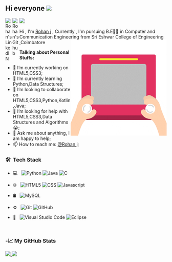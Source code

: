 ## Hi everyone <img src="https://media.giphy.com/media/hvRJCLFzcasrR4ia7z/giphy.gif" width="25px">
<a href="https://www.linkedin.com/in/rohan-j-ba489b19b/">
  <img align="left" alt="Rohan's LinkedIN" width="22px" src="https://cdn.jsdelivr.net/npm/simple-icons@v3/icons/linkedin.svg" />
</a>
<a href="https://github.com/rohan-cce">
  <img align="left" alt="Rohan's Github" width="22px" src="https://cdn.jsdelivr.net/npm/simple-icons@3.13.0/icons/github.svg" />
</a>

![](https://visitor-badge.glitch.me/badge?page_id=rohan-cce.rohan-cce)
<br />

Hi , I'm [Rohan j](https://www.linkedin.com/in/rohan-j-ba489b19b/) , Currently , I'm pursuing B.E👩‍💻 in Computer and Communication Engineering from Sri Eshwar College of Engineering ,Coimbatore
 <img align="right" alt="GIF" src="https://github.com/rohan-cce/rohan-cce/blob/master/files/website.gif" width="300" height="300" />

**Talking about Personal Stuffs:**
- 🔭 I’m currently working on HTML5,CSS3;
- 🌱 I’m currently learning Python,Data Structures;
- 👯 I’m looking to collaborate on HTML5,CSS3,Python,Kotlin,Java;
- 🤔 I’m looking for help with HTML5,CSS3,Data Structures and Algorithms 😭;  
- 💬 Ask me about anything, I am happy to help;
- 📫 How to reach me: [@Rohan j](https://www.linkedin.com/in/rohan-j-ba489b19b/);

<h3> 🛠 &nbsp;Tech Stack</h3>

- 💻 &nbsp;
  ![Python](https://img.shields.io/badge/-Python-333333?style=flat&logo=python)
  ![Java](https://img.shields.io/badge/-Java-333333?style=flat&logo=Java&logoColor=007396)
  ![C](https://img.shields.io/badge/-C-333333?style=flat&logo=C)

 
- 🌐 &nbsp;
  ![HTML5](https://img.shields.io/badge/-HTML5-333333?style=flat&logo=HTML5)
  ![CSS](https://img.shields.io/badge/-CSS-333333?style=flat&logo=CSS3&logoColor=1572B6)
  ![Javascript](https://img.shields.io/badge/-Javascript-333333?style=flat&logo=javascript)
- 🛢 &nbsp;
  ![MySQL](https://img.shields.io/badge/-MySQL-333333?style=flat&logo=mysql)

- ⚙️ &nbsp;
  ![Git](https://img.shields.io/badge/-Git-333333?style=flat&logo=git)
  ![GitHub](https://img.shields.io/badge/-GitHub-333333?style=flat&logo=github)
  
- 🔧 &nbsp;
  ![Visual Studio Code](https://img.shields.io/badge/-Visual%20Studio%20Code-333333?style=flat&logo=visual-studio-code&logoColor=007ACC)
  ![Eclipse](https://img.shields.io/badge/-Eclipse-333333?style=flat&logo=eclipse-ide&logoColor=2C2255)


<br/>
<h3>-📈 My GitHub Stats</h3>
<a href="https://github.com/rohan-cce">
  <img   src="https://github-readme-stats.vercel.app/api?username=rohan-cce&theme=buefy&show_icons=true" />
  <img  height="180em" src="https://github-readme-stats.vercel.app/api/top-langs/?username=rohan-cce&theme=buefy&layout=compact" />
</a>